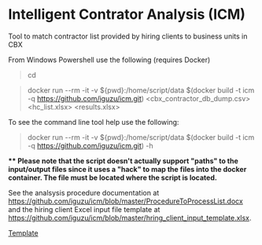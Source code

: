 # Intelligent Contrator Analysis (ICM)

Tool to match contractor list provided by hiring clients to business units in CBX


From Windows Powershell use the following (requires Docker)

> cd <to folder where your input files iare located> 

> docker run --rm -it -v ${pwd}:/home/script/data $(docker build -t icm -q https://github.com/iguzu/icm.git) <cbx_contractor_db_dump.csv> <hc_list.xlsx> <results.xlsx>

To see the command line tool help use the following:

> docker run --rm -it -v ${pwd}:/home/script/data $(docker build -t icm -q https://github.com/iguzu/icm.git) -h


__** Please note that the script doesn't actually support "paths" to the input/output files since it uses a "hack" to map the files into the docker container. The file must be located where the script is located.__


See the analsysis procedure documentation at https://github.com/iguzu/icm/blob/master/ProcedureToProcessList.docx and the hiring client Excel input file template at https://github.com/iguzu/icm/blob/master/hring_client_input_template.xlsx.
  
  [Template](hring_client_input_template.xlsx)


